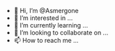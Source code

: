 - 👋 Hi, I’m @Asmergone
- 👀 I’m interested in ...
- 🌱 I’m currently learning ...
- 💞️ I’m looking to collaborate on ...
- 📫 How to reach me ...

<!---
Asmergone/Asmergone is a ✨ special ✨ repository because its `README.md` (this file) appears on your GitHub profile.
You can click the Preview link to take a look at your changes.
--->
